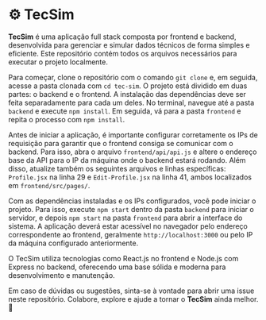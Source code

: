 # ⚙️ TecSim

**TecSim** é uma aplicação full stack composta por frontend e backend, desenvolvida para gerenciar e simular dados técnicos de forma simples e eficiente. Este repositório contém todos os arquivos necessários para executar o projeto localmente.

Para começar, clone o repositório com o comando `git clone` e, em seguida, acesse a pasta clonada com `cd tec-sim`. O projeto está dividido em duas partes: o backend e o frontend. A instalação das dependências deve ser feita separadamente para cada um deles. No terminal, navegue até a pasta `backend` e execute `npm install`. Em seguida, vá para a pasta `frontend` e repita o processo com `npm install`.

Antes de iniciar a aplicação, é importante configurar corretamente os IPs de requisição para garantir que o frontend consiga se comunicar com o backend. Para isso, abra o arquivo `frontend/api/api.js` e altere o endereço base da API para o IP da máquina onde o backend estará rodando. Além disso, atualize também os seguintes arquivos e linhas específicas: `Profile.jsx` na linha 29 e `Edit-Profile.jsx` na linha 41, ambos localizados em `frontend/src/pages/`.

Com as dependências instaladas e os IPs configurados, você pode iniciar o projeto. Para isso, execute `npm start` dentro da pasta `backend` para iniciar o servidor, e depois `npm start` na pasta `frontend` para abrir a interface do sistema. A aplicação deverá estar acessível no navegador pelo endereço correspondente ao frontend, geralmente `http://localhost:3000` ou pelo IP da máquina configurado anteriormente.

O TecSim utiliza tecnologias como React.js no frontend e Node.js com Express no backend, oferecendo uma base sólida e moderna para desenvolvimento e manutenção.

Em caso de dúvidas ou sugestões, sinta-se à vontade para abrir uma issue neste repositório. Colabore, explore e ajude a tornar o **TecSim** ainda melhor. 🚀
